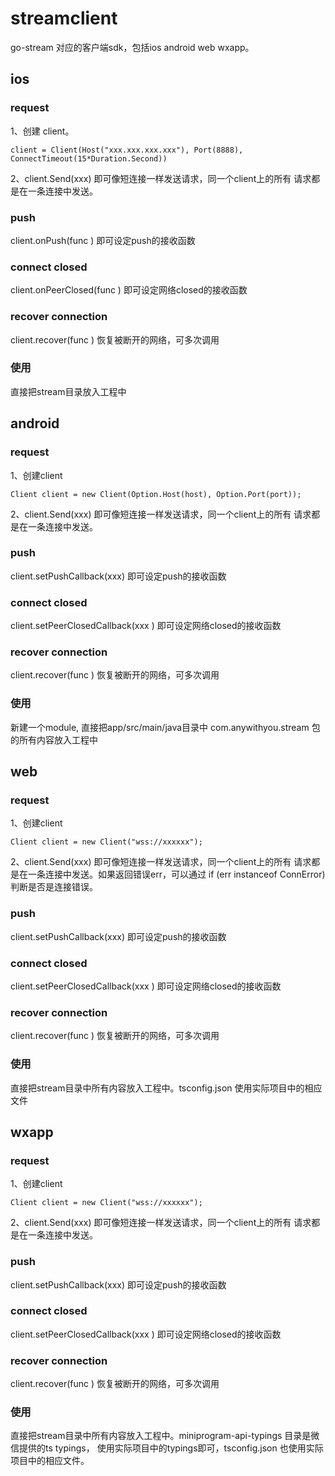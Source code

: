 # streamclient
go-stream 对应的客户端sdk，包括ios android web wxapp。    
  
  
## ios  
### request
1、创建 client。    
```
client = Client(Host("xxx.xxx.xxx.xxx"), Port(8888), ConnectTimeout(15*Duration.Second))
```
2、client.Send(xxx) 即可像短连接一样发送请求，同一个client上的所有
请求都是在一条连接中发送。   

### push  
client.onPush(func ) 即可设定push的接收函数    

### connect closed
client.onPeerClosed(func ) 即可设定网络closed的接收函数   

### recover connection
client.recover(func ) 恢复被断开的网络，可多次调用   

### 使用  
直接把stream目录放入工程中     
  
  
## android
### request
1、创建client    
```
Client client = new Client(Option.Host(host), Option.Port(port));
```
2、client.Send(xxx) 即可像短连接一样发送请求，同一个client上的所有
请求都是在一条连接中发送。    

### push  
client.setPushCallback(xxx) 即可设定push的接收函数     

### connect closed
client.setPeerClosedCallback(xxx ) 即可设定网络closed的接收函数      

### recover connection
client.recover(func ) 恢复被断开的网络，可多次调用   

### 使用  
新建一个module, 直接把app/src/main/java目录中 com.anywithyou.stream 包的所有内容放入工程中    
  
  
## web
### request
1、创建client    
```
Client client = new Client("wss://xxxxxx");
```
2、client.Send(xxx) 即可像短连接一样发送请求，同一个client上的所有
请求都是在一条连接中发送。如果返回错误err，可以通过 if (err instanceof ConnError) 判断是否是连接错误。  

### push  
client.setPushCallback(xxx) 即可设定push的接收函数     

### connect closed
client.setPeerClosedCallback(xxx ) 即可设定网络closed的接收函数      

### recover connection
client.recover(func ) 恢复被断开的网络，可多次调用   

### 使用  
直接把stream目录中所有内容放入工程中。tsconfig.json 使用实际项目中的相应文件
  
  
## wxapp
### request
1、创建client    
```
Client client = new Client("wss://xxxxxx");
```
2、client.Send(xxx) 即可像短连接一样发送请求，同一个client上的所有
请求都是在一条连接中发送。    

### push  
client.setPushCallback(xxx) 即可设定push的接收函数     

### connect closed
client.setPeerClosedCallback(xxx ) 即可设定网络closed的接收函数     

### recover connection
client.recover(func ) 恢复被断开的网络，可多次调用    

### 使用  
直接把stream目录中所有内容放入工程中。miniprogram-api-typings 目录是微信提供的ts typings，
使用实际项目中的typings即可，tsconfig.json 也使用实际项目中的相应文件。
